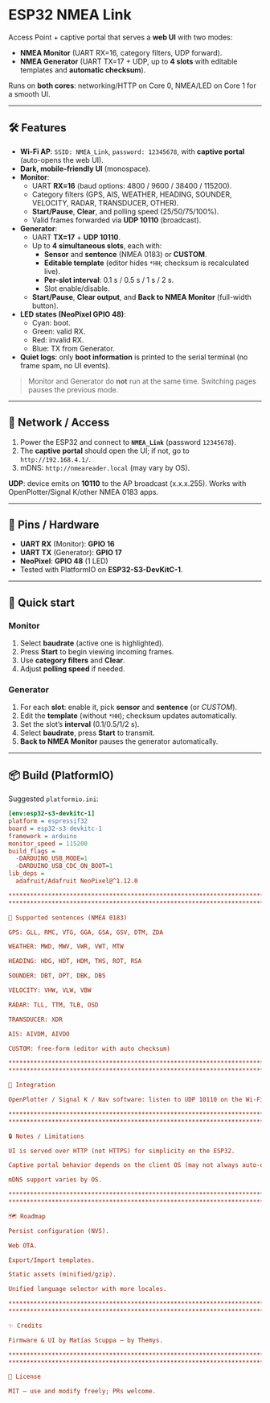 # ESP32 NMEA Link

Access Point + captive portal that serves a **web UI** with two modes:

- **NMEA Monitor** (UART RX=16, category filters, UDP forward).
- **NMEA Generator** (UART TX=17 + UDP, up to **4 slots** with editable templates and **automatic checksum**).

Runs on **both cores**: networking/HTTP on Core 0, NMEA/LED on Core 1 for a smooth UI.

---

## 🛠️ Features

- **Wi-Fi AP**: `SSID: NMEA_Link`, `password: 12345678`, with **captive portal** (auto-opens the web UI).
- **Dark, mobile-friendly UI** (monospace).
- **Monitor**:
  - UART **RX=16** (baud options: 4800 / 9600 / 38400 / 115200).
  - Category filters (GPS, AIS, WEATHER, HEADING, SOUNDER, VELOCITY, RADAR, TRANSDUCER, OTHER).
  - **Start/Pause**, **Clear**, and polling speed (25/50/75/100%).
  - Valid frames forwarded via **UDP 10110** (broadcast).
- **Generator**:
  - UART **TX=17** + **UDP 10110**.
  - Up to **4 simultaneous slots**, each with:
    - **Sensor** and **sentence** (NMEA 0183) or **CUSTOM**.
    - **Editable template** (editor hides `*HH`; checksum is recalculated live).
    - **Per-slot interval**: 0.1 s / 0.5 s / 1 s / 2 s.
    - Slot enable/disable.
  - **Start/Pause**, **Clear output**, and **Back to NMEA Monitor** (full-width button).
- **LED states (NeoPixel GPIO 48)**:
  - Cyan: boot.
  - Green: valid RX.
  - Red: invalid RX.
  - Blue: TX from Generator.
- **Quiet logs**: only **boot information** is printed to the serial terminal (no frame spam, no UI events).

> Monitor and Generator do **not** run at the same time. Switching pages pauses the previous mode.

---

## 📡 Network / Access

1. Power the ESP32 and connect to **`NMEA_Link`** (password `12345678`).
2. The **captive portal** should open the UI; if not, go to `http://192.168.4.1/`.
3. mDNS: `http://nmeareader.local` (may vary by OS).

**UDP**: device emits on **10110** to the AP broadcast (x.x.x.255). Works with OpenPlotter/Signal K/other NMEA 0183 apps.

---

## 🔌 Pins / Hardware

- **UART RX** (Monitor): **GPIO 16**
- **UART TX** (Generator): **GPIO 17**
- **NeoPixel**: **GPIO 48** (1 LED)
- Tested with PlatformIO on **ESP32-S3-DevKitC-1**.

---

## 🚀 Quick start

### Monitor
1. Select **baudrate** (active one is highlighted).
2. Press **Start** to begin viewing incoming frames.
3. Use **category filters** and **Clear**.
4. Adjust **polling speed** if needed.

### Generator
1. For each **slot**: enable it, pick **sensor** and **sentence** (or *CUSTOM*).
2. Edit the **template** (without `*HH`); checksum updates automatically.
3. Set the slot’s **interval** (0.1/0.5/1/2 s).
4. Select **baudrate**, press **Start** to transmit.
5. **Back to NMEA Monitor** pauses the generator automatically.

---

## 📦 Build (PlatformIO)

Suggested `platformio.ini`:
```ini
[env:esp32-s3-devkitc-1]
platform = espressif32
board = esp32-s3-devkitc-1
framework = arduino
monitor_speed = 115200
build_flags =
  -DARDUINO_USB_MODE=1
  -DARDUINO_USB_CDC_ON_BOOT=1
lib_deps =
  adafruit/Adafruit NeoPixel@^1.12.0

****************************************************************************************************************
****************************************************************************************************************

📑 Supported sentences (NMEA 0183)

GPS: GLL, RMC, VTG, GGA, GSA, GSV, DTM, ZDA

WEATHER: MWD, MWV, VWR, VWT, MTW

HEADING: HDG, HDT, HDM, THS, ROT, RSA

SOUNDER: DBT, DPT, DBK, DBS

VELOCITY: VHW, VLW, VBW

RADAR: TLL, TTM, TLB, OSD

TRANSDUCER: XDR

AIS: AIVDM, AIVDO

CUSTOM: free-form (editor with auto checksum)

****************************************************************************************************************
****************************************************************************************************************

🧭 Integration

OpenPlotter / Signal K / Nav software: listen to UDP 10110 on the Wi-Fi interface connected to NMEA_Link.

****************************************************************************************************************
****************************************************************************************************************

🔒 Notes / Limitations

UI is served over HTTP (not HTTPS) for simplicity on the ESP32.

Captive portal behavior depends on the client OS (may not always auto-open).

mDNS support varies by OS.

****************************************************************************************************************
****************************************************************************************************************

🗺️ Roadmap

Persist configuration (NVS).

Web OTA.

Export/Import templates.

Static assets (minified/gzip).

Unified language selector with more locales.

****************************************************************************************************************
****************************************************************************************************************

✨ Credits

Firmware & UI by Matías Scuppa — by Themys.

****************************************************************************************************************
****************************************************************************************************************

📝 License

MIT — use and modify freely; PRs welcome.


